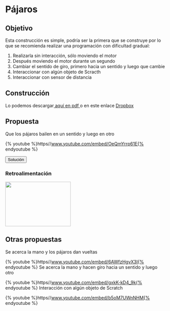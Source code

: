 
# Pájaros

## Objetivo

Esta construcción es simple, podría ser la primera que se construye por lo que se recomienda realizar una programación con dificultad gradual:

1. Realizarla sin interacción, sólo moviendo el motor
1. Después moviendo el motor durante un segundo
1. Cambiar el sentido de giro, primero hacia un sentido y luego que cambie
1. Interaccionar con algún objeto de Scracth
1. Interaccionar con sensor de distancia

## Construcción

Lo podemos descargar[ aquí en pdf ](http://ro-botica.com/pdf/WeDo/Dancing%20Birds.pdf)o en este enlace [Dropbox](https://www.dropbox.com/s/xb91toeoe9v2imn/PAJAROS.pdf?dl=0)

## Propuesta

Que los pájaros bailen en un sentido y luego en otro

{% youtube %}https//www.youtube.com/embed/OeQmYrrp61E{% endyoutube %}
<script type="text/javascript">var feedback5_93text = "Solución";</script><input type="button" name="toggle-feedback-5_93" value="Solución" class="feedbackbutton" onclick="$exe.toggleFeedback(this,false);return false" />

### Retroalimentación

<img src="http://simonhaughton.typepad.com/.a/6a0120a530561e970b0133f1e1d6b9970b-800wi" height="140" width="206" />

## Otras propuestas

Se acerca la mano y los pájaros dan vueltas

{% youtube %}https//www.youtube.com/embed/6AWfzHgvX3I{% endyoutube %}
Se acerca la mano y hacen giro hacia un sentido y luego otro

{% youtube %}https//www.youtube.com/embed/gxkK-kD4_9k{% endyoutube %}
Interacción con algún objeto de Scratch

{% youtube %}https//www.youtube.com/embed/b5oM7UWnNHM{% endyoutube %}


